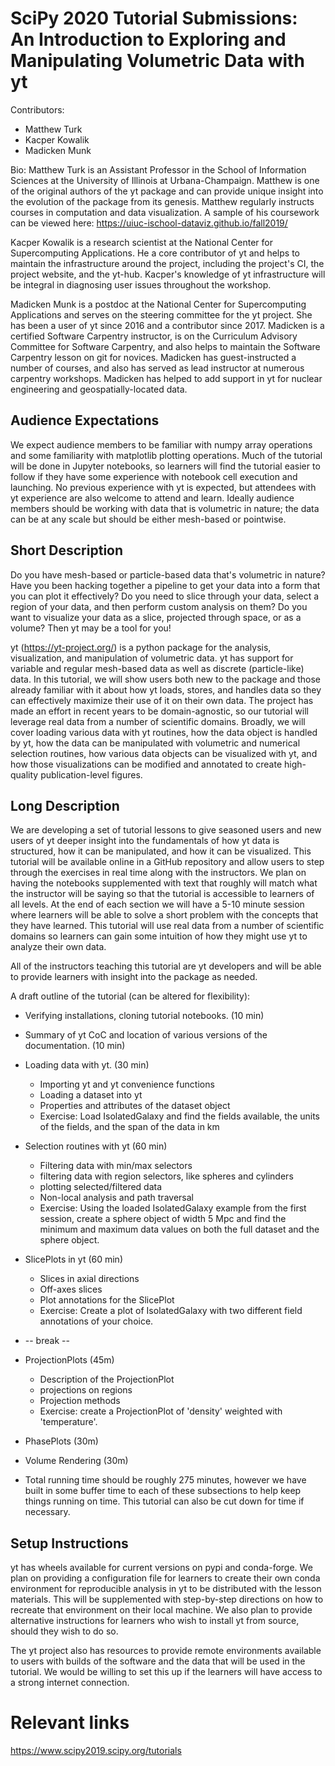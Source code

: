 # SciPy 2020 Tutorial Submissions: An Introduction to Exploring and Manipulating Volumetric Data with yt

Contributors:

- Matthew Turk
- Kacper Kowalik 
- Madicken Munk

Bio: 
Matthew Turk is an Assistant Professor in the School of Information Sciences at
the University of Illinois at Urbana-Champaign. Matthew is one of the original
authors of the yt package and can provide unique insight into the evolution of
the package from its genesis. Matthew regularly instructs courses in
computation and data visualization. A sample of his coursework can be viewed
here: https://uiuc-ischool-dataviz.github.io/fall2019/

Kacper Kowalik is a research scientist at the National Center for
Supercomputing Applications. He a core contributor of yt and helps to maintain the
infrastructure around the project, including the project's CI, the project
website, and the yt-hub. Kacper's knowledge of yt infrastructure will be
integral in diagnosing user issues throughout the workshop. 

Madicken Munk is a postdoc at the National Center for Supercomputing
Applications and serves on the steering committee for the yt project. She has
been a user of yt since 2016 and a contributor since 2017. Madicken is a
certified Software Carpentry instructor, is on the Curriculum Advisory
Committee for Software Carpentry, and also helps to maintain the Software
Carpentry lesson on git for novices. Madicken has guest-instructed a number of
courses, and also has served as lead instructor at numerous carpentry workshops.
Madicken has helped to add support in yt for nuclear engineering and
geospatially-located data. 

## Audience Expectations

We expect audience members to be familiar with numpy array operations and
some familiarity with matplotlib plotting operations. Much of the tutorial will
be done in Jupyter notebooks, so learners will find the tutorial easier to
follow if they have some experience with notebook cell execution and launching. 
No previous experience with yt is
expected, but attendees with yt experience are also welcome to attend and
learn. Ideally audience members should be working with data that is volumetric
in nature; the data can be at any scale but should be either mesh-based or
pointwise. 

## Short Description

Do you have mesh-based or particle-based data that's volumetric in nature? Have
you been hacking together a pipeline to get your data into a form that you can
plot it effectively? Do you need to slice through your data, select a region of
your data, and then perform custom analysis on them? Do you want to visualize
your data as a slice, projected through space, or as a volume? Then 
yt may be a tool for you!

yt (https://yt-project.org/) is a python package for the analysis, visualization, 
and manipulation of volumetric data. yt has support for variable and regular 
mesh-based data as well as discrete (particle-like) data. 
In this tutorial, we will show users both
new to the package and those already familiar with it about how yt loads, 
stores, and handles data so they can
effectively maximize their use of it on their own data. The project
has made an effort in recent years to be domain-agnostic, so our tutorial will
leverage real data from a number of scientific domains. Broadly, we will cover
loading various data with yt routines, how the data object is handled by yt,
how the data can be manipulated with volumetric and numerical selection
routines, how various data objects can be visualized with yt, and how those
visualizations can be modified and annotated to create high-quality
publication-level figures. 

## Long Description

We are developing a set of tutorial lessons to give seasoned users and new
users of yt deeper insight into the fundamentals of how yt data is structured, how it
can be manipulated, and how it can be visualized. This tutorial will be
available online in a GitHub repository and allow users to step through 
the exercises in real time
along with the instructors. We plan on having the notebooks supplemented with
text that roughly will match what the instructor will be saying so that the
tutorial is accessible to learners of all levels. At the end of each section we
will have a 5-10 minute session where learners will be able to solve a short
problem with the concepts that they have learned. This tutorial will use real
data from a number of scientific domains so learners can gain some intuition of
how they might use yt to analyze their own data. 

All of the instructors teaching this tutorial are yt developers and will be
able to provide learners with insight into the package as needed. 

A draft outline of the tutorial (can be altered for flexibility):

- Verifying installations, cloning tutorial notebooks. (10 min)
- Summary of yt CoC and location of various versions of the documentation. (10 min)
- Loading data with yt. (30 min)
    - Importing yt and yt convenience functions
    - Loading a dataset into yt
    - Properties and attributes of the dataset object
    - Exercise: Load IsolatedGalaxy and find the fields available, the units of
      the fields, and the span of the data in km
- Selection routines with yt (60 min)
    - Filtering data with min/max selectors
    - filtering data with region selectors, like spheres and cylinders
    - plotting selected/filtered data 
    - Non-local analysis and path traversal
    - Exercise: Using the loaded IsolatedGalaxy example from the first session,
      create a sphere object of width 5 Mpc and find the minimum and maximum
      data values on both the full dataset and the sphere object. 
- SlicePlots in yt (60 min)
    - Slices in axial directions
    - Off-axes slices
    - Plot annotations for the SlicePlot
    - Exercise: Create a plot of IsolatedGalaxy with two different field
      annotations of your choice. 
- -- break --
- ProjectionPlots (45m)
    - Description of the ProjectionPlot
    - projections on regions 
    - Projection methods
    - Exercise: create a ProjectionPlot of 'density' weighted with 'temperature'.
- PhasePlots (30m)
- Volume Rendering (30m)

- Total running time should be roughly 275 minutes, however we have built in
  some buffer time to each of these subsections to help keep things running on
  time. This tutorial can also be cut down for time if necessary. 

## Setup Instructions

yt has wheels available for current versions on pypi and conda-forge. 
We plan on providing a configuration file for learners to create their own
conda environment for reproducible analysis in yt to be distributed with the
lesson materials. This will be supplemented with step-by-step directions on 
how to recreate that environment on their local machine. 
We also plan to provide alternative instructions for learners
who wish to install yt from source, should they wish to do so. 

The yt project also has resources to provide remote environments available to
users with builds of the software and the data that will be used in the
tutorial. We would be willing to set this up if the learners will have access to a
strong internet connection. 

# Relevant links

https://www.scipy2019.scipy.org/tutorials
